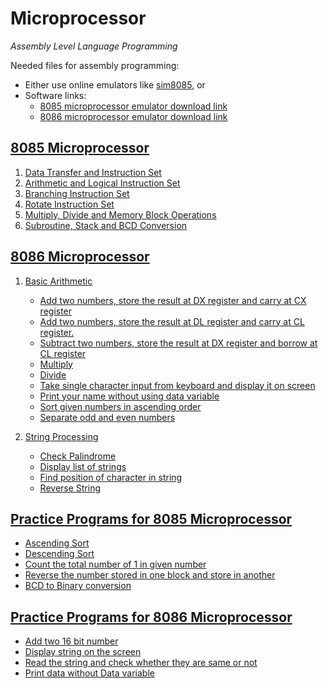 # Microprocessor

_Assembly Level Language Programming_

Needed files for assembly programming:

- Either use online emulators like [sim8085](https://www.sim8085.com/), or
- Software links:
  - [8085 microprocessor emulator download link](https://sourceforge.net/projects/simulator8085/)
  - [8086 microprocessor emulator download link](https://emu8086-microprocessor-emulator.en.softonic.com/download)

## [8085 Microprocessor](8085_mp/)

1. [Data Transfer and Instruction Set](8085_mp/Data_transfer_and_Instruction_set/)
2. [Arithmetic and Logical Instruction Set](8085_mp/Arithmetic_and_Logical_Instruction_set/)
3. [Branching Instruction Set](8085_mp/Branching_Instruction_set/)
4. [Rotate Instruction Set](8085_mp/Rotate_Instruction_set/)
5. [Multiply, Divide and Memory Block Operations](8085_mp/Multiply_Divide_and_Memory_block_operation/)
6. [Subroutine, Stack and BCD Conversion](8085_mp/Subroutine_Stack_BCD_Conversion/)

## [8086 Microprocessor](8086_mp/)

1. [Basic Arithmetic](8086_mp/Basic_Arithmetic/)

   - [Add two numbers, store the result at DX register and carry at CX register](8086_mp/Basic_Arithmetic/add_two_num_and_store_at_DXreg_carry_at_CXreg.asm)
   - [Add two numbers, store the result at DL register and carry at CL register.](8086_mp/Basic_Arithmetic/add_two_num_and_store_at_DLreg_carry_at_CLreg.asm)
   - [Subtract two numbers, store the result at DX register and borrow at CL register](8086_mp/Basic_Arithmetic/subtract_two_num_and_store_at_DXreg_borrow_at_CXreg.asm)
   - [Multiply](8086_mp/Basic_Arithmetic/multiply.asm)
   - [Divide](8086_mp/Basic_Arithmetic/divide.asm)
   - [Take single character input from keyboard and display it on screen](8086_mp/Basic_Arithmetic/take_single_char_input_from_keyboard_and_display_it_on_screen.asm)
   - [Print your name without using data variable](8086_mp/Basic_Arithmetic/print_your_name_without_using_data_variable.asm)
   - [Sort given numbers in ascending order](8086_mp/Basic_Arithmetic/sort_ascending_order.asm)
   - [Separate odd and even numbers](8086_mp/Basic_Arithmetic/odd_even.asm)

2. [String Processing](8086_mp/String_Processing/)

   - [Check Palindrome](8086_mp/String_Processing/check_palindrome.asm)
   - [Display list of strings](8086_mp/String_Processing/display_list_of_string.asm)
   - [Find position of character in string](8086_mp/String_Processing/find_position_of_character.asm)
   - [Reverse String](8086_mp/String_Processing/reverse_string.asm)

## [Practice Programs for 8085 Microprocessor](8086_mp/Practice/)

- [Ascending Sort](8085_ascendingSort.asm)
- [Descending Sort](8085_descendingSort.asm)
- [Count the total number of 1 in given number](8085_total_1_count.Xasm)
- [Reverse the number stored in one block and store in another](8085_reverse.asm)
- [BCD to Binary conversion](8085_BCDtoBinary.asm)

## [Practice Programs for 8086 Microprocessor](8086_mp/Practice/)

- [Add two 16 bit number](8086_mp/Practice/8086_add.asm)
- [Display string on the screen](8086_mp/Practice/8086_stringDisplay.asm)
- [Read the string and check whether they are same or not](8086_mp/Practice/8086_check_StringSame.asm)
- [Print data without Data variable](8086_mp/Practice/8086_print_withoutDataVar.asm)
